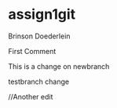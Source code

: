 # assign1git

Brinson Doederlein

First Comment

This is a change on newbranch

testbranch change

//Another edit
